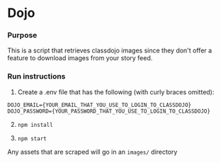 # Dojo

### Purpose
This is a script that retrieves classdojo images since they don't offer a feature to download images from your story feed.

### Run instructions
1. Create a .env file that has the following (with curly braces omitted):
```
DOJO_EMAIL={YOUR_EMAIL_THAT_YOU_USE_TO_LOGIN_TO_CLASSDOJO}
DOJO_PASSWORD={YOUR_PASSWORD_THAT_YOU_USE_TO_LOGIN_TO_CLASSDOJO}
```

2. `npm install`

3. `npm start`

Any assets that are scraped will go in an `images/` directory